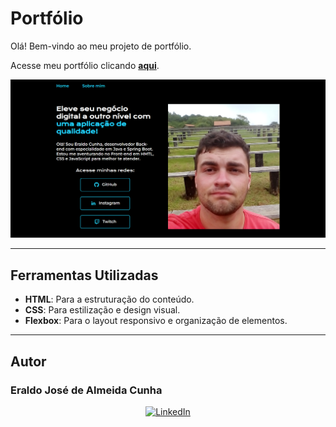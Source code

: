 # Portfólio

Olá! Bem-vindo ao meu projeto de portfólio.

Acesse meu portfólio clicando **[aqui](https://portfolio-alura-eraldo-cunhas-projects.vercel.app/)**.

<div align="center">
  <img src="https://github.com/EraldoCunha/assets/blob/main/alura-html-css-portfolio/index-portfolio.PNG" alt="Imagem do Portfólio">
</div>

---

## Ferramentas Utilizadas

- **HTML**: Para a estruturação do conteúdo.
- **CSS**: Para estilização e design visual.
- **Flexbox**: Para o layout responsivo e organização de elementos.

---

## Autor

### Eraldo José de Almeida Cunha

<div align="center">
  <a href="https://www.linkedin.com/in/eraldojacunha/" target="_blank">
    <img src="https://img.shields.io/badge/-LinkedIn-%230077B5?style=for-the-badge&logo=linkedin&logoColor=white" alt="LinkedIn">
  </a>
</div>
